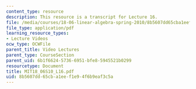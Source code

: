 ```yaml
---
content_type: resource
description: This resource is a transcript for Lecture 16.
file: /media/courses/18-06-linear-algebra-spring-2010/8b5607dd65cba1eef1e94f6b9eaf3c5a_MIT18_06S10_L16.pdf
file_type: application/pdf
learning_resource_types:
- Lecture Videos
ocw_type: OCWFile
parent_title: Video Lectures
parent_type: CourseSection
parent_uid: 6b1f6624-5736-6951-bfe8-5945521b0299
resourcetype: Document
title: MIT18_06S10_L16.pdf
uid: 8b5607dd-65cb-a1ee-f1e9-4f6b9eaf3c5a
---
```

